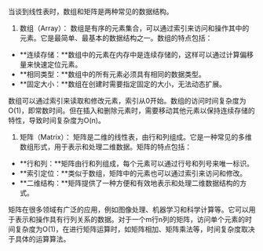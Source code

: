 当谈到线性表时，数组和矩阵是两种常见的数据结构。

1. 数组（Array）： 数组是有序的元素集合，可以通过索引来访问和操作其中的元素。它是最简单、最基本的数据结构之一。数组的特点包括：
+ **连续存储：**数组中的元素在内存中是连续存储的，这样可以通过计算偏移量来快速定位元素。
+ **相同类型：**数组中的所有元素必须具有相同的数据类型。
+ **固定大小：**数组在创建时需要指定固定的大小，无法动态扩展。

数组可以通过索引来读取和修改元素，索引从0开始。数组的访问时间复杂度为O(1)，即常数时间。但在插入和删除元素时，需要移动其他元素以保持连续存储的特性，导致时间复杂度为O(n)。

1. 矩阵（Matrix）： 矩阵是二维的线性表，由行和列组成。它是一种常见的多维数组形式，用于表示和处理二维数据。矩阵的特点包括：
+ **行和列：**矩阵由行和列组成，每个元素可以通过行号和列号来唯一标识。
+ **索引定位：**类似于数组，矩阵中的元素也可以通过索引来访问和修改。
+ **二维结构：**矩阵提供了一种方便和有效地表示和处理二维数据结构的方式。

矩阵在很多领域有广泛的应用，例如图像处理、机器学习和科学计算等。它可以用于表示和操作具有行列关系的数据。对于一个m行n列的矩阵，访问单个元素的时间复杂度为O(1)，在进行矩阵运算时，如矩阵相加、矩阵乘法等，时间复杂度取决于具体的运算算法。


